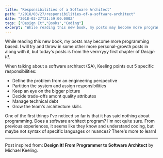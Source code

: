 ```yaml
---
title: "Responsibilities of a Software Architect"
path: "/2018/03/27/responsibilities-of-a-software-architect"
date: "2018-03-27T21:59:00.000Z"
tags: ["Design It","Books","Coding"]
excerpt: "While reading this new book, my posts may become more programming based. I will try and throw in some other more personal-growth posts in along with it, but today's posts is from the verrrryyy first..."
---
```


While reading this new book, my posts may become more programming based. I will try and throw in some other more personal-growth posts in along with it, but today's posts is from the verrrryyy first chapter of *Design It!*.

When talking about a software architect (SA), Keeling points out 5 specific responsibilities:

- Define the problem from an engineering perspective
- Partition the system and assign responsibilities
- Keep an eye on the bigger picture
- Decide trade-offs amont quality attributes
- Manage technical debt
- Grow the team's architecture skills

One of the first things I've noticed so far is that it has said nothing about programming. Does a software architect program? I'm not quite sure. From previous experiences, it seems like they know and understand coding, but maybe not syntax of specific languages or nuances? There's more to learn!

---

Post inspired from: **Design It! From Programmer to Software Architect** by Michael Keeling.
